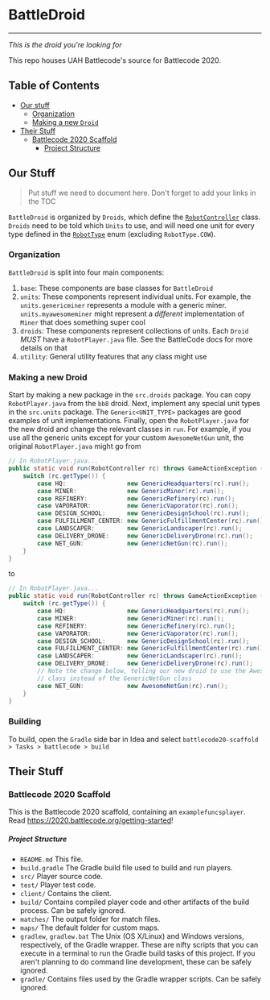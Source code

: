 # BattleDroid
---
*This is the droid you're looking for*

This repo houses UAH Battlecode's source for Battlecode 2020.

## Table of Contents

- [Our stuff](#our-stuff)
  - [Organization](#Organization)
  - [Making a new `Droid`](#Making-a-new-Droid)
- [Their Stuff](#their-stuff)
  - [Battlecode 2020 Scaffold](#Battlecode-2020-Scaffold)
    - [Project Structure](#Project-Structure)

## Our Stuff
> Put stuff we need to document here. Don't forget to add your links in the TOC

`BattleDroid` is organized by `Droids`, which define the 
[`RobotController`](https://2020.battlecode.org/javadoc/battlecode/common/RobotController.html) class. 
`Droids` need to be told which `Units` to use, and will need one unit for every type defined in the 
[`RobotType`](https://2020.battlecode.org/javadoc/battlecode/common/RobotType.html) enum (excluding 
`RobotType.COW`). 

### Organization
`BattleDroid` is split into four main components:

1. `base`: These components are base classes for `BattleDroid`
2. `units`: These components represent individual units. For example, the `units.genericminer` represents a module with a generic miner. `units.myawesomeminer` might represent a *different* implementation of `Miner` that does something super cool
3. `droids`: These components represent collections of units. Each `Droid` *MUST* have a `RobotPlayer.java` file. See the BattleCode docs for more details on that
4. `utility`: General utility features that any class might use

### Making a new Droid

Start by making a new package in the `src.droids` package. You can copy `RobotPlayer.java` from the `bb8` droid. Next, implement
any special unit types in the `src.units` package. The `Generic<UNIT_TYPE>` packages are good examples of unit implementations.
Finally, open the `RobotPlayer.java` for the new droid and change the relevant classes in `run`. For example, if you use all 
the generic units except for your custom `AwesomeNetGun` unit, the original `RobotPlayer.java` might go from 

```java
// In RobotPlayer.java...
public static void run(RobotController rc) throws GameActionException {
    switch (rc.getType()) {
        case HQ:                 new GenericHeadquarters(rc).run();        break;
        case MINER:              new GenericMiner(rc).run();               break;
        case REFINERY:           new GenericRefinery(rc).run();            break;
        case VAPORATOR:          new GenericVaporator(rc).run();           break;
        case DESIGN_SCHOOL:      new GenericDesignSchool(rc).run();        break;
        case FULFILLMENT_CENTER: new GenericFulfillmentCenter(rc).run();   break;
        case LANDSCAPER:         new GenericLandscaper(rc).run();          break;
        case DELIVERY_DRONE:     new GenericDeliveryDrone(rc).run();       break;
        case NET_GUN:            new GenericNetGun(rc).run();              break;
    }
}
```

to 

```java
// In RobotPlayer.java...
public static void run(RobotController rc) throws GameActionException {
    switch (rc.getType()) {
        case HQ:                 new GenericHeadquarters(rc).run();        break;
        case MINER:              new GenericMiner(rc).run();               break;
        case REFINERY:           new GenericRefinery(rc).run();            break;
        case VAPORATOR:          new GenericVaporator(rc).run();           break;
        case DESIGN_SCHOOL:      new GenericDesignSchool(rc).run();        break;
        case FULFILLMENT_CENTER: new GenericFulfillmentCenter(rc).run();   break;
        case LANDSCAPER:         new GenericLandscaper(rc).run();          break;
        case DELIVERY_DRONE:     new GenericDeliveryDrone(rc).run();       break;
        // Note the change below, telling our new droid to use the AwesomeNetGun
        // class instead of the GenericNetGun class
        case NET_GUN:            new AwesomeNetGun(rc).run();              break;
    }
}
```

### Building
To build, open the `Gradle` side bar in Idea and select `battlecode20-scaffold > Tasks > battlecode > build`

## Their Stuff

### Battlecode 2020 Scaffold

This is the Battlecode 2020 scaffold, containing an `examplefuncsplayer`. Read https://2020.battlecode.org/getting-started!

##### Project Structure

- `README.md`
    This file.
- `build.gradle`
    The Gradle build file used to build and run players.
- `src/`
    Player source code.
- `test/`
    Player test code.
- `client/`
    Contains the client.
- `build/`
    Contains compiled player code and other artifacts of the build process. Can be safely ignored.
- `matches/`
    The output folder for match files.
- `maps/`
    The default folder for custom maps.
- `gradlew`, `gradlew.bat`
    The Unix (OS X/Linux) and Windows versions, respectively, of the Gradle wrapper. These are nifty scripts that you can execute in a terminal to run the Gradle build tasks of this project. If you aren't planning to do command line development, these can be safely ignored.
- `gradle/`
    Contains files used by the Gradle wrapper scripts. Can be safely ignored.

